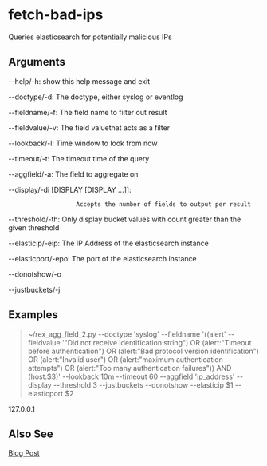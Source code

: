 # fetch-bad-ips
Queries elasticsearch for potentially malicious IPs

## Arguments

  --help/-h:            show this help message and exit
  
  --doctype/-d:        The doctype, either syslog or eventlog
  
  --fieldname/-f:       The field name to filter out result
  
  --fieldvalue/-v:      The field valuethat acts as a filter
  
  --lookback/-l:        Time window to look from now
  
  --timeout/-t:         The timeout time of the query
  
  --aggfield/-a:        The field to aggregate on
  
  --display/-di [DISPLAY [DISPLAY ...]]:
  
                       Accepts the number of fields to output per result
                       
  --threshold/-th:      Only display bucket values with count greater than the given threshold
  
  --elasticip/-eip:     The IP Address of the elasticsearch instance
  
  --elasticport/-epo:   The port of the elasticsearch instance
  
  --donotshow/-o
  
  --justbuckets/-j

## Examples

> ~/rex_agg_field_2.py --doctype 'syslog' --fieldname '((alert' --fieldvalue '"Did not receive identification string") OR (alert:"Timeout before authentication") OR (alert:"Bad protocol version identification") OR (alert:"Invalid user") OR (alert:"maximum authentication attempts") OR (alert:"Too many authentication failures")) AND (host:$3)' --lookback 10m --timeout 60 --aggfield 'ip_address' --display --threshold 3 --justbuckets --donotshow --elasticip $1 --elasticport $2

127.0.0.1

## Also See

[Blog Post](http://www.rexconsulting.net/making-use-of-nagios-logserver-to-block-malicious-attackers.html)
